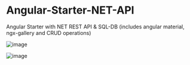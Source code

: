 # Angular-Starter-NET-API


Angular Starter with NET REST API &amp; SQL-DB (includes angular material, ngx-gallery and CRUD operations)

![image](https://github.com/jassohektor/Angular-Starter-NET-API/assets/168608755/386f065b-05f6-45eb-93c1-ba63366e58ea)


![image](https://github.com/jassohektor/Angular-Starter-NET-API/assets/168608755/4a46200b-104a-4362-94bc-2b5d11cb5f1a)


